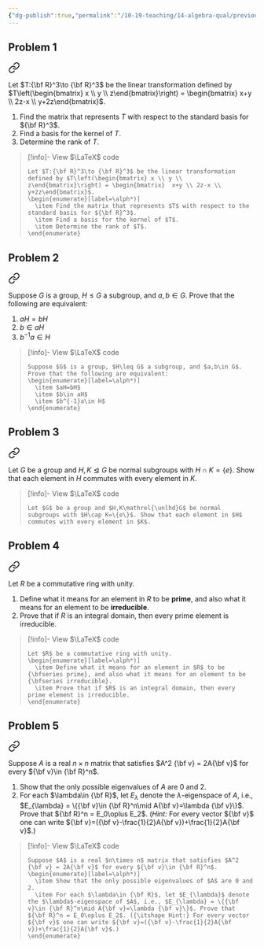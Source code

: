 ```yaml
---
{"dg-publish":true,"permalink":"/10-19-teaching/14-algebra-qual/previous-exams/algebra-qual-2018-09/","updated":"2025-03-18T10:37:20-07:00"}
---
```


## Problem 1


<div class="transclusion internal-embed is-loaded"><a class="markdown-embed-link" href="/10-19-teaching/14-algebra-qual/problem-bank/template-problems/linear-algebra/computations-with-a-given-linear-transformation/" aria-label="Open link"><svg xmlns="http://www.w3.org/2000/svg" width="24" height="24" viewBox="0 0 24 24" fill="none" stroke="currentColor" stroke-width="2" stroke-linecap="round" stroke-linejoin="round" class="svg-icon lucide-link"><path d="M10 13a5 5 0 0 0 7.54.54l3-3a5 5 0 0 0-7.07-7.07l-1.72 1.71"></path><path d="M14 11a5 5 0 0 0-7.54-.54l-3 3a5 5 0 0 0 7.07 7.07l1.71-1.71"></path></svg></a><div class="markdown-embed">




Let $T:{\bf R}^3\to {\bf R}^3$ be the linear transformation defined by $T\left(\begin{bmatrix} x \\ y \\ z\end{bmatrix}\right) = \begin{bmatrix}  x+y \\ 2z-x \\ y+2z\end{bmatrix}$.

1. Find the matrix that represents $T$ with respect to the standard basis for ${\bf R}^3$.
2. Find a basis for the kernel of $T$.
3. Determine the rank of $T$.

> [!info]- View $\LaTeX$ code
> ```
> Let $T:{\bf R}^3\to {\bf R}^3$ be the linear transformation defined by $T\left(\begin{bmatrix} x \\ y \\ z\end{bmatrix}\right) = \begin{bmatrix}  x+y \\ 2z-x \\ y+2z\end{bmatrix}$.
> \begin{enumerate}[label=\alph*)]
> 	\item Find the matrix that represents $T$ with respect to the standard basis for ${\bf R}^3$.
> 	\item Find a basis for the kernel of $T$.
> 	\item Determine the rank of $T$.
> \end{enumerate}
> ```

</div></div>

## Problem 2


<div class="transclusion internal-embed is-loaded"><a class="markdown-embed-link" href="/10-19-teaching/14-algebra-qual/problem-bank/pool-problems/group-theory/comparing-cosets/" aria-label="Open link"><svg xmlns="http://www.w3.org/2000/svg" width="24" height="24" viewBox="0 0 24 24" fill="none" stroke="currentColor" stroke-width="2" stroke-linecap="round" stroke-linejoin="round" class="svg-icon lucide-link"><path d="M10 13a5 5 0 0 0 7.54.54l3-3a5 5 0 0 0-7.07-7.07l-1.72 1.71"></path><path d="M14 11a5 5 0 0 0-7.54-.54l-3 3a5 5 0 0 0 7.07 7.07l1.71-1.71"></path></svg></a><div class="markdown-embed">




Suppose $G$ is a group, $H\leq G$ a subgroup, and $a,b\in G$. Prove that the following are equivalent:

1. $aH=bH$
2. $b\in aH$
3. $b^{-1}a\in H$

> [!info]- View $\LaTeX$ code
> ```
> Suppose $G$ is a group, $H\leq G$ a subgroup, and $a,b\in G$. Prove that the following are equivalent:
> \begin{enumerate}[label=\alph*)]
> 	\item $aH=bH$
> 	\item $b\in aH$
> 	\item $b^{-1}a\in H$
> \end{enumerate}
> ```

</div></div>

## Problem 3


<div class="transclusion internal-embed is-loaded"><a class="markdown-embed-link" href="/10-19-teaching/14-algebra-qual/problem-bank/pool-problems/group-theory/normal-subgroups-with-trivial-intersection/" aria-label="Open link"><svg xmlns="http://www.w3.org/2000/svg" width="24" height="24" viewBox="0 0 24 24" fill="none" stroke="currentColor" stroke-width="2" stroke-linecap="round" stroke-linejoin="round" class="svg-icon lucide-link"><path d="M10 13a5 5 0 0 0 7.54.54l3-3a5 5 0 0 0-7.07-7.07l-1.72 1.71"></path><path d="M14 11a5 5 0 0 0-7.54-.54l-3 3a5 5 0 0 0 7.07 7.07l1.71-1.71"></path></svg></a><div class="markdown-embed">




Let $G$ be a group and $H,K\mathrel{\unlhd}G$ be normal subgroups with $H\cap K=\{e\}$. Show that each element in $H$ commutes with every element in $K$.

> [!info]- View $\LaTeX$ code
> ```
> Let $G$ be a group and $H,K\mathrel{\unlhd}G$ be normal subgroups with $H\cap K=\{e\}$. Show that each element in $H$ commutes with every element in $K$.
> ```

</div></div>

## Problem 4


<div class="transclusion internal-embed is-loaded"><a class="markdown-embed-link" href="/10-19-teaching/14-algebra-qual/problem-bank/pool-problems/ring-theory/prime-and-irreducible-elements-in-a-commutative-ring/" aria-label="Open link"><svg xmlns="http://www.w3.org/2000/svg" width="24" height="24" viewBox="0 0 24 24" fill="none" stroke="currentColor" stroke-width="2" stroke-linecap="round" stroke-linejoin="round" class="svg-icon lucide-link"><path d="M10 13a5 5 0 0 0 7.54.54l3-3a5 5 0 0 0-7.07-7.07l-1.72 1.71"></path><path d="M14 11a5 5 0 0 0-7.54-.54l-3 3a5 5 0 0 0 7.07 7.07l1.71-1.71"></path></svg></a><div class="markdown-embed">




Let $R$ be a commutative ring with unity.

1. Define what it means for an element in $R$ to be **prime**, and also what it means for an element to be **irreducible**.
2. Prove that if $R$ is an integral domain, then every prime element is irreducible.

> [!info]- View $\LaTeX$ code
> ```
> Let $R$ be a commutative ring with unity.
> \begin{enumerate}[label=\alph*)]
> 	\item Define what it means for an element in $R$ to be {\bfseries prime}, and also what it means for an element to be {\bfseries irreducible}.
> 	\item Prove that if $R$ is an integral domain, then every prime element is irreducible.
> \end{enumerate}
> ```

</div></div>

## Problem 5


<div class="transclusion internal-embed is-loaded"><a class="markdown-embed-link" href="/10-19-teaching/14-algebra-qual/problem-bank/pool-problems/linear-algebra/eigenvalues-and-eigenspaces-of-a-matrix-with-a-given-property/" aria-label="Open link"><svg xmlns="http://www.w3.org/2000/svg" width="24" height="24" viewBox="0 0 24 24" fill="none" stroke="currentColor" stroke-width="2" stroke-linecap="round" stroke-linejoin="round" class="svg-icon lucide-link"><path d="M10 13a5 5 0 0 0 7.54.54l3-3a5 5 0 0 0-7.07-7.07l-1.72 1.71"></path><path d="M14 11a5 5 0 0 0-7.54-.54l-3 3a5 5 0 0 0 7.07 7.07l1.71-1.71"></path></svg></a><div class="markdown-embed">




Suppose $A$ is a real $n\times n$ matrix that satisfies $A^2 {\bf v} = 2A{\bf v}$ for every ${\bf v}\in {\bf R}^n$.

1. Show that the only possible eigenvalues of $A$ are 0 and 2.
2. For each $\lambda\in {\bf R}$, let $E_{\lambda}$ denote the $\lambda$-eigenspace of $A$, i.e., $E_{\lambda} = \{{\bf v}\in {\bf R}^n\mid A{\bf v}=\lambda {\bf v}\}$. Prove that ${\bf R}^n = E_0\oplus E_2$. (*Hint:* For every vector ${\bf v}$ one can write ${\bf v}=({\bf v}-\frac{1}{2}A{\bf v})+\frac{1}{2}A{\bf v}$.)

> [!info]- View $\LaTeX$ code
> ```
> Suppose $A$ is a real $n\times n$ matrix that satisfies $A^2 {\bf v} = 2A{\bf v}$ for every ${\bf v}\in {\bf R}^n$.
> \begin{enumerate}[label=\alph*)]
> 	\item Show that the only possible eigenvalues of $A$ are 0 and 2.
> 	\item For each $\lambda\in {\bf R}$, let $E_{\lambda}$ denote the $\lambda$-eigenspace of $A$, i.e., $E_{\lambda} = \{{\bf v}\in {\bf R}^n\mid A{\bf v}=\lambda {\bf v}\}$. Prove that ${\bf R}^n = E_0\oplus E_2$. ({\itshape Hint:} For every vector ${\bf v}$ one can write ${\bf v}=({\bf v}-\frac{1}{2}A{\bf v})+\frac{1}{2}A{\bf v}$.)
> \end{enumerate}
> ```

</div></div>
